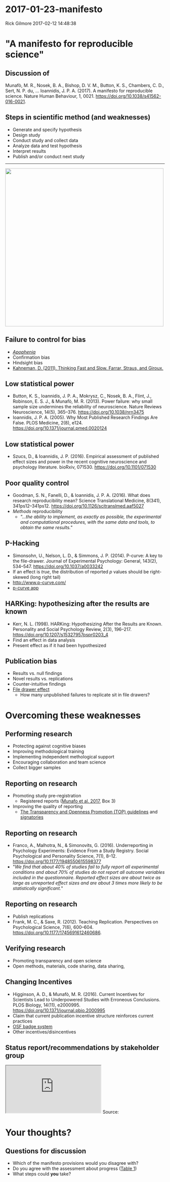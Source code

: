 2017-01-23-manifesto
================
Rick Gilmore
2017-02-12 14:48:38

"A manifesto for reproducible science"
======================================

Discussion of
-------------

Munafò, M. R., Nosek, B. A., Bishop, D. V. M., Button, K. S., Chambers, C. D., Sert, N. P. du, … Ioannidis, J. P. A. (2017). A manifesto for reproducible science. Nature Human Behaviour, 1, 0021. <https://doi.org/10.1038/s41562-016-0021>.

Steps in scientific method (and weaknesses)
-------------------------------------------

-   Generate and specify hypothesis
-   Design study
-   Conduct study and collect data
-   Analyze data and test hypothesis
-   Interpret results
-   Publish and/or conduct next study

------------------------------------------------------------------------

<a href="http://www.nature.com/articles/s41562-016-0021/figures/1"> <img src="http://www.nature.com/article-assets/npg/nathumbehav/2017/s41562-016-0021/images_hires/w926/s41562-016-0021-f1.jpg" height=500px> </a>

Failure to control for bias
---------------------------

-   [*Apophenia*](https://en.wikipedia.org/wiki/Apophenia)
-   Confirmation bias
-   Hindsight bias
-   [Kahneman, D. (2011). Thinking Fast and Slow. Farrar, Straus, and Giroux.](https://en.wikipedia.org/wiki/Thinking,_Fast_and_Slow)

Low statistical power
---------------------

-   Button, K. S., Ioannidis, J. P. A., Mokrysz, C., Nosek, B. A., Flint, J., Robinson, E. S. J., & Munafò, M. R. (2013). Power failure: why small sample size undermines the reliability of neuroscience. Nature Reviews Neuroscience, 14(5), 365–376. <https://doi.org/10.1038/nrn3475>
-   Ioannidis, J. P. A. (2005). Why Most Published Research Findings Are False. PLOS Medicine, 2(8), e124. <https://doi.org/10.1371/journal.pmed.0020124>

Low statistical power
---------------------

-   Szucs, D., & Ioannidis, J. P. (2016). Empirical assessment of published effect sizes and power in the recent cognitive neuroscience and psychology literature. bioRxiv, 071530. <https://doi.org/10.1101/071530>

Poor quality control
--------------------

-   Goodman, S. N., Fanelli, D., & Ioannidis, J. P. A. (2016). What does research reproducibility mean? Science Translational Medicine, 8(341), 341ps12–341ps12. <https://doi.org/10.1126/scitranslmed.aaf5027>
-   *Methods* reproducibility
    -   *"…the ability to implement, as exactly as possible, the experimental and computational procedures, with the same data and tools, to obtain the same results."*

P-Hacking
---------

-   Simonsohn, U., Nelson, L. D., & Simmons, J. P. (2014). P-curve: A key to the file-drawer. Journal of Experimental Psychology: General, 143(2), 534–547. <https://doi.org/10.1037/a0033242>
-   If an effect is *true*, the distribution of reported *p* values should be right-skewed (long right tail)
-   <http://www.p-curve.com/>
-   [p-curve app](http://www.p-curve.com/app4/)

HARKing: hypothesizing after the results are known
--------------------------------------------------

-   Kerr, N. L. (1998). HARKing: Hypothesizing After the Results are Known. Personality and Social Psychology Review, 2(3), 196–217. <https://doi.org/10.1207/s15327957pspr0203_4>
-   Find an effect in data analysis
-   Present effect as if it had been hypothesized

Publication bias
----------------

-   Results vs. null findings
-   Novel results vs. replications
-   Counter-intuitive findings
-   [File drawer effect](http://www.psychfiledrawer.org/TheFiledrawerProblem.php)
    -   How many unpublished failures to replicate sit in file drawers?

Overcoming these weaknesses
===========================

Performing research
-------------------

-   Protecting against cognitive biases
-   Improving methodological training
-   Implementing independent methological support
-   Encouraging collaboration and team science
-   Collect bigger samples

Reporting on research
---------------------

-   Promoting study pre-registration
    -   Registered reports ([Munafo et al. 2017](https://doi.org/10.1038/s41562-016-0021), Box 3)
-   Improving the quality of reporting
    -   [The Transparency and Openness Promotion (TOP) guidelines](https://osf.io/ud578/) and [signatories](https://cos.io/top/#list)

Reporting on research
---------------------

-   Franco, A., Malhotra, N., & Simonovits, G. (2016). Underreporting in Psychology Experiments: Evidence From a Study Registry. Social Psychological and Personality Science, 7(1), 8–12. <https://doi.org/10.1177/1948550615598377>
-   "*We find that about 40% of studies fail to fully report all experimental conditions and about 70% of studies do not report all outcome variables included in the questionnaire. Reported effect sizes are about twice as large as unreported effect sizes and are about 3 times more likely to be statistically significant.*"

Reporting on research
---------------------

-   Publish replications
-   Frank, M. C., & Saxe, R. (2012). Teaching Replication. Perspectives on Psychological Science, 7(6), 600–604. <https://doi.org/10.1177/1745691612460686>.

Verifying research
------------------

-   Promoting transparency and open science
-   Open methods, materials, code sharing, data sharing,

Changing Incentives
-------------------

-   Higginson, A. D., & Munafò, M. R. (2016). Current Incentives for Scientists Lead to Underpowered Studies with Erroneous Conclusions. PLOS Biology, 14(11), e2000995. <https://doi.org/10.1371/journal.pbio.2000995>
-   Claim that current publication incentive structure reinforces current practices
-   [OSF badge system](https://osf.io/tvyxz/)
-   Other incentives/disincentives

Status report/recommendations by stakeholder group
--------------------------------------------------

<iframe src="http://www.nature.com/articles/s41562-016-0021/tables/1">
</iframe>
Source: <http://www.nature.com/articles/s41562-016-0021/tables/1>

Your thoughts?
==============

Questions for discussion
------------------------

-   Which of the manifesto provisions would you disagree with?
-   Do you agree with the assessment about progress ([Table 1](http://www.nature.com/articles/s41562-016-0021/tables/1))
-   What steps could **you** take?
